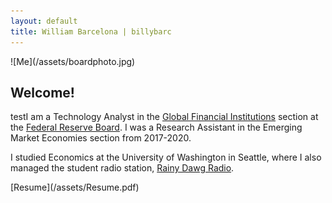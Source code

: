 ```yaml
---
layout: default
title: William Barcelona | billybarc
---
```

<div class="container" id="index" markdown="1">
  <div id="leftcol" markdown="1">
  ![Me](/assets/boardphoto.jpg)
  </div>
  <div id="rightcol" markdown="1">

<h2>Welcome!</h2>

<p> testI am a Technology Analyst in the <a href="{{ site.data.external_pages.gfi }}">Global Financial Institutions</a> section at the <a href="{{ site.data.external_pages.frb }}">Federal Reserve Board</a>. I was a Research Assistant in the Emerging Market Economies section from 2017-2020.</p>

<p>I studied Economics at the University of Washington in Seattle, where I also managed the student radio station, <a href="{{ site.data.external_pages.rdr }}">Rainy Dawg Radio</a>.</p>

<p markdown="1">[Resume](/assets/Resume.pdf)</p>

  </div>
</div>
